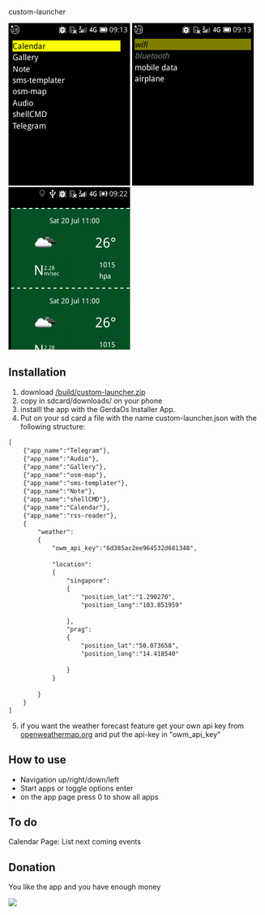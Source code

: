 custom-launcher

![image-1](/images/image-1.png)
![image-2](/images/image-2.png)
![image-2](/images/image-3.png)

## Installation


1. download [/build/custom-launcher.zip](/build/custom-launcher.zip) 
2. copy in sdcard/downloads/ on your phone 
3. installl the app with the GerdaOs Installer App.
4. Put on your sd card a file with the name custom-launcher.json with the following structure:

```
[
	{"app_name":"Telegram"},
	{"app_name":"Audio"},
	{"app_name":"Gallery"},
	{"app_name":"osm-map"},
	{"app_name":"sms-templater"},
	{"app_name":"Note"},
	{"app_name":"shellCMD"},
	{"app_name":"Calendar"},
	{"app_name":"rss-reader"},
	{
		"weather":
		{
			"owm_api_key":"6d385ac2ee964532d681348",
		
			"location":
			{
				"singapore":
				{
					"position_lat":"1.290270",
					"position_long":"103.851959"

				},
				"prag":
				{
					"position_lat":"50.073658",
					"position_long":"14.418540"

				}
			}

		}
	}
]

```
5. if you want the weather forecast feature get your own api key from [openweathermap.org](openweathermap.org) and put the api-key in "owm_api_key"

## How to use

+ Navigation up/right/down/left
+ Start apps or toggle options enter
+ on the app page press 0 to show all apps



## To do

Calendar Page: List next coming events

## Donation

You like the app and you have enough money

[![](https://www.paypalobjects.com/en_US/i/btn/btn_donateCC_LG.gif)](https://www.paypal.com/cgi-bin/webscr?cmd=_s-xclick&hosted_button_id=Q8QLA8CNMWAWG)


